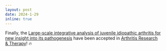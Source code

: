 ```yaml
---
layout: post
date: 2024-1-29 
inline: true
---
```


Finally, the [Large-scale integrative analysis of juvenile idiopathic arthritis for new insight into its pathogenesis](https://medrxiv.org/cgi/content/short/2023.04.07.23287912v1) have been accepted in [Arthritis Research & Therapy](https://arthritis-research.biomedcentral.com/)! :fire: